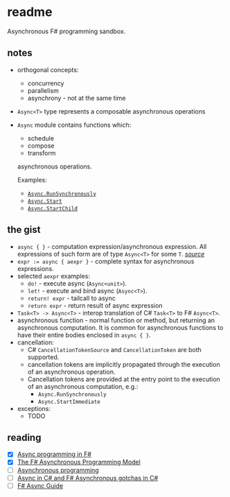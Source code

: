 # readme

Asynchronous F# programming sandbox.

## notes

* orthogonal concepts:
  * concurrency
  * parallelism
  * asynchrony - not at the same time
* `Async<T>` type represents a composable asynchronous operations
* `Async` module contains functions which:
  * schedule
  * compose
  * transform
  
  asynchronous operations.
  
  Examples:
  
  * [`Async.RunSynchronously`](https://docs.microsoft.com/en-us/dotnet/fsharp/tutorials/async#asyncrunsynchronously)
  * [`Async.Start`](https://docs.microsoft.com/en-us/dotnet/fsharp/tutorials/async#asyncstart)
  * [`Async.StartChild`](https://docs.microsoft.com/en-us/dotnet/fsharp/tutorials/async#asyncstartchild)

## the gist

* `async { }` - computation expression/asynchronous expression. All expressions of such form are of type `Async<T>` for some `T`. [*source*](https://www.microsoft.com/en-us/research/wp-content/uploads/2016/02/async-padl-revised-v2.pdf)
* `expr := async { aexpr }` - complete syntax for asynchronous expressions.
* selected `aexpr` examples:
  * `do!` - execute async (`Async<unit>`).
  * `let!` - execute and bind async (`Async<T>`).
  * `return! expr` - tailcall to async
  * `return expr` - return result of async expression
* `Task<T> -> Async<T>` - interop translation of C# `Task<T>` to F# `Async<T>`.
* asynchronous function - normal function or method, but returning an asynchronous computation. It is common for asynchronous functions to have their entire bodies enclosed in `async { }`.
* cancellation:
  * C# `CancellationTokenSource` and `CancellationToken` are both supported.
  * cancellation tokens are implicitly propagated through the execution of an asynchronous operation.
  * Cancellation tokens are provided at the entry point to the execution of an asynchronous computation, e.g.:
    * `Async.RunSynchronously`
    * `Async.StartImmediate`
* exceptions:
  * TODO

## reading

* [x] [Async programming in F#](https://docs.microsoft.com/en-us/dotnet/fsharp/tutorials/asynchronous-and-concurrent-programming/async)
* [x] [The F# Asynchronous Programming Model](https://www.microsoft.com/en-us/research/wp-content/uploads/2016/02/async-padl-revised-v2.pdf)
* [ ] [Asynchronous programming](https://fsharpforfunandprofit.com/posts/concurrency-async-and-parallel/)
* [ ] [Async in C# and F# Asynchronous gotchas in C#](http://tomasp.net/blog/csharp-async-gotchas.aspx/)
* [ ] [F# Async Guide](https://medium.com/@eulerfx/f-async-guide-eb3c8a2d180a)